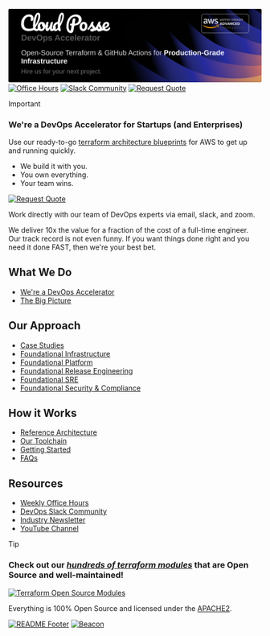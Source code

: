 [![Banner](https://github.com/cloudposse/.github/blob/main/profile/banner/image.png?raw=true)](https://cpco.io/homepage)
[![Office Hours](https://img.shields.io/badge/Office_Hours-2891E8.svg?style=for-the-badge)](https://cloudposse.com/office-hours/)
[![Slack Community](https://slack.cloudposse.com/for-the-badge.svg)](https://slack.cloudposse.com)
[![Request Quote](https://img.shields.io/badge/Request_Quote-success.svg?style=for-the-badge)](https://cloudposse.com/quiz/)

> [!IMPORTANT]
> ### We're a DevOps Accelerator for Startups (and Enterprises)
> 
> Use our ready-to-go [terraform architecture blueprints](https://cloudposse.com/services/) for AWS to get up and running quickly.
> 
> * We build it with you.
> * You own everything.
> * Your team wins.
>
> [![Request Quote](https://img.shields.io/badge/Request_Quote-success.svg?style=for-the-badge)](https://cloudposse.com/quiz/)


Work directly with our team of DevOps experts via email, slack, and zoom.

We deliver 10x the value for a fraction of the cost of a full-time engineer. Our track record is not even funny. If you want things done right and you need it done FAST, then we're your best bet.

## What We Do
* [We're a DevOps Accelerator](https://cloudposse.com/devops-accelerator/)
* [The Big Picture](https://cloudposse.com/big-picture/)

## Our Approach
* [Case Studies](https://cloudposse.com/case-studies/)
* [Foundational Infrastructure](https://cloudposse.com/reference-architecture/foundational-infrastructure/)
* [Foundational Platform](https://cloudposse.com/reference-architecture/foundational-platform/)
* [Foundational Release Engineering](https://cloudposse.com/reference-architecture/foundational-release-engineering/)
* [Foundational SRE](https://cloudposse.com/reference-architecture/foundational-sre/)
* [Foundational Security & Compliance](https://cloudposse.com/reference-architecture/foundational-security-and-compliance/)

## How it Works
* [Reference Architecture](https://cloudposse.com/reference-architecture/)
* [Our Toolchain](https://cloudposse.com/toolchain/)
* [Getting Started](https://cloudposse.com/get-started/)
* [FAQs](https://cloudposse.com/faq/)

## Resources
* [Weekly Office Hours](https://cloudposse.com/office-hours/)
* [DevOps Slack Community](https://cloudposse.com/slack/)
* [Industry Newsletter](https://cloudposse.com/newsletter/)
* [YouTube Channel](https://www.youtube.com/playlist?list=PLhRztDM6Uvne8MUuwXrv2truMl6gVZ0D8)


> [!TIP]
>
> ### Check out our [*hundreds of terraform modules*][terraform_modules] that are Open Source and well-maintained!
>
> [![Terraform Open Source Modules](https://docs.cloudposse.com/images/terraform-open-source-modules.svg)][terraform_modules]
>
> Everything is 100% Open Source and licensed under the [APACHE2](LICENSE).



[![README Footer][readme_footer_img]][readme_footer_link]
[![Beacon][beacon]][website]

  [logo]: https://cloudposse.com/logo-300x69.svg
  [docs]: https://cpco.io/docs?utm_source=github&utm_medium=readme&utm_campaign=cloudposse/.github&utm_content=docs
  [website]: https://cpco.io/homepage?utm_source=github&utm_medium=readme&utm_campaign=cloudposse/.github&utm_content=website
  [github]: https://cpco.io/github?utm_source=github&utm_medium=readme&utm_campaign=cloudposse/.github&utm_content=github
  [jobs]: https://cpco.io/jobs?utm_source=github&utm_medium=readme&utm_campaign=cloudposse/.github&utm_content=jobs
  [hire]: https://cpco.io/hire?utm_source=github&utm_medium=readme&utm_campaign=cloudposse/.github&utm_content=hire
  [slack]: https://cpco.io/slack?utm_source=github&utm_medium=readme&utm_campaign=cloudposse/.github&utm_content=slack
  [linkedin]: https://cpco.io/linkedin?utm_source=github&utm_medium=readme&utm_campaign=cloudposse/.github&utm_content=linkedin
  [twitter]: https://cpco.io/twitter?utm_source=github&utm_medium=readme&utm_campaign=cloudposse/.github&utm_content=twitter
  [testimonial]: https://cpco.io/leave-testimonial?utm_source=github&utm_medium=readme&utm_campaign=cloudposse/.github&utm_content=testimonial
  [office_hours]: https://cloudposse.com/office-hours?utm_source=github&utm_medium=readme&utm_campaign=cloudposse/.github&utm_content=office_hours
  [newsletter]: https://cpco.io/newsletter?utm_source=github&utm_medium=readme&utm_campaign=cloudposse/.github&utm_content=newsletter
  [discourse]: https://ask.sweetops.com/?utm_source=github&utm_medium=readme&utm_campaign=cloudposse/.github&utm_content=discourse
  [email]: https://cpco.io/email?utm_source=github&utm_medium=readme&utm_campaign=cloudposse/.github&utm_content=email
  [commercial_support]: https://cpco.io/commercial-support?utm_source=github&utm_medium=readme&utm_campaign=cloudposse/.github&utm_content=commercial_support
  [we_love_open_source]: https://cpco.io/we-love-open-source?utm_source=github&utm_medium=readme&utm_campaign=cloudposse/.github&utm_content=we_love_open_source
  [terraform_modules]: https://cpco.io/terraform-modules?utm_source=github&utm_medium=readme&utm_campaign=cloudposse/.github&utm_content=terraform_modules
  [readme_header_img]: https://cloudposse.com/readme/header/img
  [readme_header_link]: https://cloudposse.com/readme/header/link?utm_source=github&utm_medium=readme&utm_campaign=cloudposse/.github&utm_content=readme_header_link
  [readme_footer_img]: https://cloudposse.com/readme/footer/img
  [readme_footer_link]: https://cloudposse.com/readme/footer/link?utm_source=github&utm_medium=readme&utm_campaign=cloudposse/.github&utm_content=readme_footer_link
  [readme_commercial_support_img]: https://cloudposse.com/readme/commercial-support/img
  [readme_commercial_support_link]: https://cloudposse.com/readme/commercial-support/link?utm_source=github&utm_medium=readme&utm_campaign=cloudposse/.github&utm_content=readme_commercial_support_link
  [beacon]: https://ga-beacon.cloudposse.com/UA-76589703-4/cloudposse/.github?pixel&cs=github&cm=readme&an=.github
